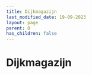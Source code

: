 ```yaml
---
title: Dijkmagazijn
last_modified_date: 19-09-2023
layout: page
parent: D
has_children: false
---
```


Dijkmagazijn
============

